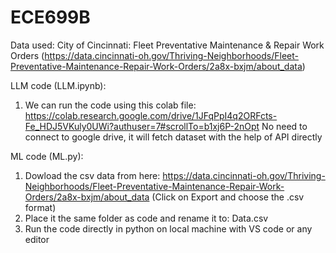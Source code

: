 # ECE699B

Data used: City of Cincinnati: Fleet Preventative Maintenance & Repair Work Orders (https://data.cincinnati-oh.gov/Thriving-Neighborhoods/Fleet-Preventative-Maintenance-Repair-Work-Orders/2a8x-bxjm/about_data)


LLM code (LLM.ipynb):
1. We can run the code using this colab file: https://colab.research.google.com/drive/1JFqPpI4q2ORFcts-Fe_HDJ5VKuly0UWi?authuser=7#scrollTo=b1xj6P-2nOpt
   No need to connect to google drive, it will fetch dataset with the help of API directly


ML code (ML.py):
1. Dowload the csv data from here: https://data.cincinnati-oh.gov/Thriving-Neighborhoods/Fleet-Preventative-Maintenance-Repair-Work-Orders/2a8x-bxjm/about_data (Click on Export and choose the .csv format)
2. Place it the same folder as code and rename it to: Data.csv
3. Run the code directly in python on local machine with VS code or any editor
